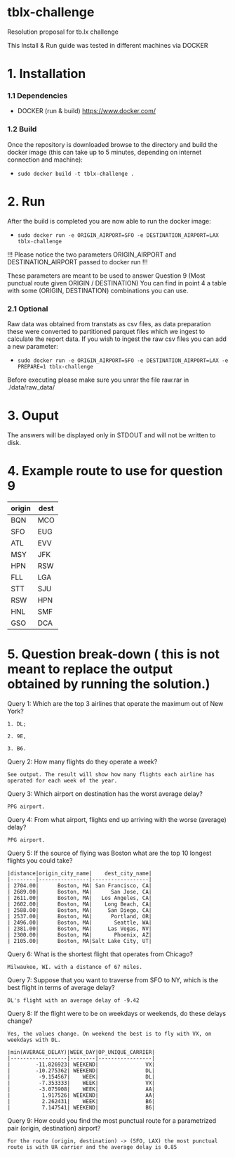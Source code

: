 # tblx-challenge
Resolution proposal for tb.lx challenge

This Install & Run guide was tested in different machines via DOCKER

# 1. Installation

  ### 1.1 Dependencies
   - DOCKER (run & build)
   https://www.docker.com/
  
  ### 1.2 Build
  Once the repository is downloaded browse to the directory and build the docker image (this can take up to 5 minutes, depending on internet connection and machine):

  - ```sudo docker build -t tblx-challenge .```

 # 2. Run
 
  After the build is completed you are now able to run the docker image:
 
  - ```sudo docker run -e ORIGIN_AIRPORT=SFO -e DESTINATION_AIRPORT=LAX tblx-challenge```
  
  !!! Please notice the two parameters ORIGIN_AIRPORT and DESTINATION_AIRPORT passed to docker run !!!
  
  These parameters are meant to be used to answer Question 9 (Most punctual route given ORIGIN / DESTINATION)
  You can find in point 4 a table with some (ORIGIN, DESTINATION) combinations you can use.
  
  ### 2.1 Optional
  Raw data was obtained from transtats as csv files, as data preparation these were converted to partitioned parquet files which we ingest to calculate the report data.
  If you wish to ingest the raw csv files you can add a new parameter:
  - ```sudo docker run -e ORIGIN_AIRPORT=SFO -e DESTINATION_AIRPORT=LAX -e PREPARE=1 tblx-challenge```

  Before executing please make sure you unrar the file raw.rar in ./data/raw_data/
  
# 3. Ouput
  The answers will be displayed only in STDOUT and will not be written to disk.
  
# 4. Example route to use for question 9
| origin | dest |
| ------ | ---- |
| BQN | MCO |
| SFO | EUG |
| ATL | EVV |
| MSY | JFK |
| HPN | RSW |
| FLL | LGA |
| STT | SJU |
| RSW | HPN |
| HNL | SMF |
| GSO | DCA |

# 5. Question break-down ( this is not meant to replace the output obtained by running the solution.)

  Query 1: Which are the top 3 airlines that operate the maximum out of New York?
    
    1. DL;
    
    2. 9E,
   
    3. B6.
    
  Query 2: How many flights do they operate a week?
    
    See output. The result will show how many flights each airline has operated for each week of the year.
  
  Query 3: Which airport on destination has the worst average delay?
    
    PPG airport.
 
 Query 4: From what airport, flights end up arriving with the worse (average) delay?
    
    PPG airport.
 
 Query 5: If the source of flying was Boston what are the top 10 longest flights you could take?
  
    |distance|origin_city_name|    dest_city_name|
    |--------|----------------|------------------|
    | 2704.00|      Boston, MA| San Francisco, CA|
    | 2689.00|      Boston, MA|      San Jose, CA|
    | 2611.00|      Boston, MA|   Los Angeles, CA|
    | 2602.00|      Boston, MA|    Long Beach, CA|
    | 2588.00|      Boston, MA|     San Diego, CA|
    | 2537.00|      Boston, MA|      Portland, OR|
    | 2496.00|      Boston, MA|       Seattle, WA|
    | 2381.00|      Boston, MA|     Las Vegas, NV|
    | 2300.00|      Boston, MA|       Phoenix, AZ|
    | 2105.00|      Boston, MA|Salt Lake City, UT|

 
 Query 6: What is the shortest flight that operates from Chicago?
   
    Milwaukee, WI. with a distance of 67 miles.
  
 Query 7: Suppose that you want to traverse from SFO to NY, which is the best flight in terms of average delay?
    
    DL's flight with an average delay of -9.42
 
 Query 8: If the flight were to be on weekdays or weekends, do these delays change?
    
    Yes, the values change. On weekend the best is to fly with VX, on weekdays with DL.

    |min(AVERAGE_DELAY)|WEEK_DAY|OP_UNIQUE_CARRIER|
    |------------------|--------|-----------------|
    |        -11.826923| WEEKEND|               VX|
    |        -10.275362| WEEKEND|               DL|
    |         -9.154567|    WEEK|               DL|
    |         -7.353333|    WEEK|               VX|
    |         -3.075908|    WEEK|               AA|
    |          1.917526| WEEKEND|               AA|
    |          2.262431|    WEEK|               B6|
    |          7.147541| WEEKEND|               B6|

 
 Query 9: How could you find the most punctual route for a parametrized pair (origin, destination) airport?
    
    For the route (origin, destination) -> (SFO, LAX) the most punctual route is with UA carrier and the average delay is 0.85
  

